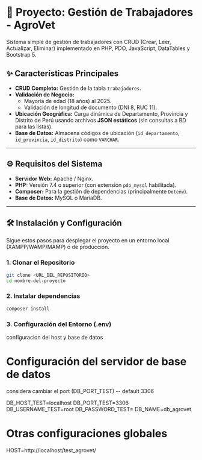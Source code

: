 # 💼 Proyecto: Gestión de Trabajadores - AgroVet

Sistema simple de gestión de trabajadores con CRUD (Crear, Leer, Actualizar, Eliminar) implementado en PHP, PDO, JavaScript, DataTables y Bootstrap 5.

## ✨ Características Principales

-   **CRUD Completo:** Gestión de la tabla `trabajadores`.
-   **Validación de Negocio:**
    -   Mayoría de edad (18 años) al 2025.
    -   Validación de longitud de documento (DNI 8, RUC 11).
-   **Ubicación Geográfica:** Carga dinámica de Departamento, Provincia y Distrito de Perú usando archivos **JSON estáticos** (sin consultas a BD para las listas).
-   **Base de Datos:** Almacena códigos de ubicación (`id_departamento`, `id_provincia`, `id_distrito`) como `VARCHAR`.

---

## ⚙️ Requisitos del Sistema

-   **Servidor Web:** Apache / Nginx.
-   **PHP:** Versión 7.4 o superior (con extensión `pdo_mysql` habilitada).
-   **Composer:** Para la gestión de dependencias (principalmente `Dotenv`).
-   **Base de Datos:** MySQL o MariaDB.

---

## 🛠️ Instalación y Configuración

Sigue estos pasos para desplegar el proyecto en un entorno local (XAMPP/WAMP/MAMP) o de producción.

### 1. Clonar el Repositorio

```bash
git clone <URL_DEL_REPOSITORIO>
cd nombre-del-proyecto
```

### 2. Instalar dependencias

```bash
composer install
```

### 3. Configuración del Entorno (.env)

configuracion del host y base de datos

# Configuración del servidor de base de datos  
considera cambiar el port (DB_PORT_TEST) --  default 3306

DB_HOST_TEST=localhost
DB_PORT_TEST=3306
DB_USERNAME_TEST=root
DB_PASSWORD_TEST=
DB_NAME=db_agrovet

# Otras configuraciones globales
HOST=http://localhost/test_agrovet/
